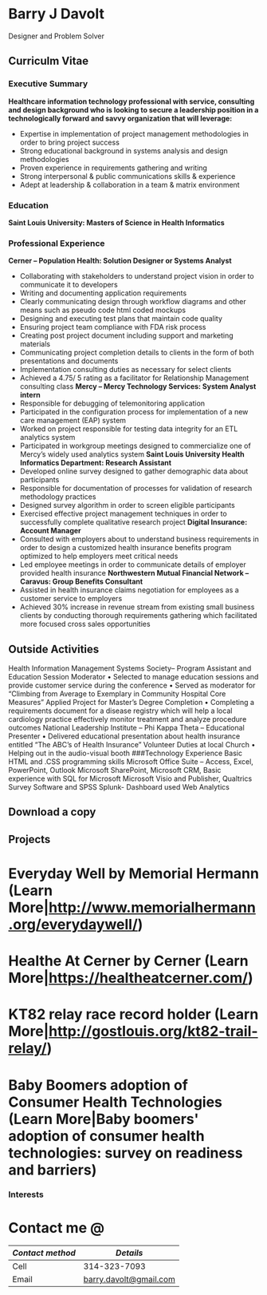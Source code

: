 # Barry J Davolt
Designer and Problem Solver
## Curriculm Vitae
### Executive Summary 
**Healthcare information technology professional with service, consulting and design background who is looking to secure a leadership position in a technologically forward and savvy organization that will leverage:**
+ Expertise in implementation of project management methodologies in order to bring project success 
+	Strong educational background in systems analysis and design methodologies
+	Proven experience in requirements gathering and writing
+	Strong interpersonal & public communications skills & experience
+	Adept at leadership & collaboration in a team & matrix environment
### Education
**Saint Louis University: Masters of Science in Health Informatics**
### Professional Experience
**Cerner – Population Health: Solution Designer or Systems Analyst**
+ Collaborating with stakeholders to understand project vision in order to communicate it to developers
+ Writing and documenting application requirements 
+ Clearly communicating design through workflow diagrams and other means such as pseudo code html coded mockups
+ Designing and executing test plans that maintain code quality
+ Ensuring project team compliance with FDA risk process
+ Creating post project document including support and marketing materials
+ Communicating project completion details to clients in the form of both presentations and documents 
+ Implementation consulting duties as necessary for select clients
+ Achieved a 4.75/ 5 rating as a facilitator for Relationship Management consulting class
**Mercy – Mercy Technology Services: System Analyst intern**
+ Responsible for debugging of telemonitoring application
+ Participated in the configuration process for implementation of a new care management (EAP) system
+ Worked on project responsible for testing data integrity for an ETL analytics system
+ Participated in workgroup meetings designed to commercialize one of Mercy’s widely used analytics system 
**Saint Louis University Health Informatics Department:  Research Assistant**
+ Developed online survey designed to gather demographic data about participants 
+ Responsible for documentation of processes for validation of research methodology practices
+ Designed survey algorithm in order to screen eligible participants
+ Exercised effective project management techniques in order to successfully complete qualitative research project
**Digital Insurance: Account Manager**
+ Consulted with employers about to understand business requirements in order to design a customized health insurance benefits program optimized to help employers meet critical needs
+ Led employee meetings in order to communicate details of employer provided health insurance
**Northwestern Mutual Financial Network – Caravus: Group Benefits Consultant**
+ Assisted in health insurance claims negotiation for employees as a customer service to employers 
+ Achieved 30% increase in revenue stream from existing small business clients by conducting thorough requirements gathering which facilitated more focused cross sales opportunities 
## Outside Activities
Health Information Management Systems Society– Program Assistant and Education Session Moderator
•	Selected to manage education sessions and provide customer service during the conference
•	Served as moderator for “Climbing from Average to Exemplary in Community Hospital Core Measures”
Applied Project for Master’s Degree Completion 
•	Completing a requirements document for a disease registry which will help a local cardiology practice effectively monitor treatment and analyze procedure outcomes 
National Leadership Institute – Phi Kappa Theta – Educational Presenter
•	Delivered educational presentation about health insurance entitled “The ABC’s of Health Insurance”
Volunteer Duties at local Church 
•	Helping out in the audio-visual booth 
###Technology Experience
Basic HTML and .CSS programming skills
Microsoft Office Suite – Access, Excel, PowerPoint, Outlook
Microsoft SharePoint, Microsoft CRM, 
Basic experience with SQL for Microsoft 
Microsoft Visio and Publisher, Qualtrics Survey Software and SPSS
Splunk- Dashboard used Web Analytics

## Download a copy

## Projects 
# Everyday Well by Memorial Hermann (Learn More|http://www.memorialhermann.org/everydaywell/)
# Healthe At Cerner by Cerner (Learn More|https://healtheatcerner.com/)
# KT82 relay race record holder (Learn More|http://gostlouis.org/kt82-trail-relay/)
# Baby Boomers adoption of Consumer Health Technologies (Learn More|Baby boomers' adoption of consumer health technologies: survey on readiness and barriers)

### Interests


# Contact me @

*Contact method* | *Details*
------------ | -------------
Cell | 314-323-7093
Email | barry.davolt@gmail.com
